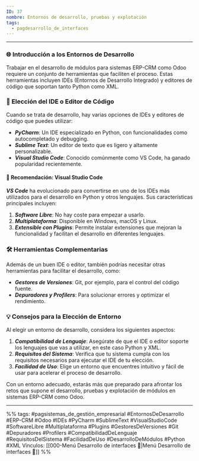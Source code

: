 ```yaml
---
ID: 37
nombre: Entornos de desarrollo, pruebas y explotación
tags:
  - pagdesarrollo_de_interfaces
---
```

___

### 🌐 Introducción a los Entornos de Desarrollo

Trabajar en el desarrollo de módulos para sistemas ERP-CRM como Odoo requiere un conjunto de herramientas que faciliten el proceso. Estas herramientas incluyen IDEs (Entornos de Desarrollo Integrado) y editores de código que soportan tanto Python como XML.

### 🎨 Elección del IDE o Editor de Código

Cuando se trata de desarrollo, hay varias opciones de IDEs y editores de código que puedes utilizar:

* ***PyCharm***: Un IDE especializado en Python, con funcionalidades como autocompletado y debugging.
* ***Sublime Text***: Un editor de texto que es ligero y altamente personalizable.
* ***Visual Studio Code***: Conocido comúnmente como VS Code, ha ganado popularidad recientemente.

#### 🌟 Recomendación: Visual Studio Code

***VS Code*** ha evolucionado para convertirse en uno de los IDEs más utilizados para el desarrollo en Python y otros lenguajes. Sus características principales incluyen:

1. ***Software Libre***: No hay coste para empezar a usarlo.
2. ***Multiplataforma***: Disponible en Windows, macOS y Linux.
3. ***Extensible con Plugins***: Permite instalar extensiones que mejoran la funcionalidad y facilitan el desarrollo en diferentes lenguajes.

### 🛠️ Herramientas Complementarias

Además de un buen IDE o editor, también podrías necesitar otras herramientas para facilitar el desarrollo, como:

* ***Gestores de Versiones***: Git, por ejemplo, para el control del código fuente.
* ***Depuradores y Profilers***: Para solucionar errores y optimizar el rendimiento.

### 💡 Consejos para la Elección de Entorno

Al elegir un entorno de desarrollo, considera los siguientes aspectos:

1. ***Compatibilidad de Lenguaje***: Asegúrate de que el IDE o editor soporte los lenguajes que vas a utilizar, en este caso Python y XML.
2. ***Requisitos del Sistema***: Verifica que tu sistema cumpla con los requisitos necesarios para ejecutar el IDE de tu elección.
3. ***Facilidad de Uso***: Elige un entorno que encuentres intuitivo y fácil de usar para acelerar el proceso de desarrollo.

Con un entorno adecuado, estarás más que preparado para afrontar los retos que supone el desarrollo, pruebas y explotación de módulos en sistemas ERP-CRM como Odoo.


___
%%
tags: #pagsistemas_de_gestión_empresarial #EntornosDeDesarrollo #ERP-CRM #Odoo #IDEs #PyCharm #SublimeText #VisualStudioCode #SoftwareLibre #Multiplataforma #Plugins #GestoresDeVersiones #Git #Depuradores #Profilers #CompatibilidadDeLenguaje #RequisitosDelSistema #FacilidadDeUso #DesarrolloDeMódulos #Python #XML
Vínculos: [[000-Menú Desarrollo de interfaces 📃|Menú Desarrollo de interfaces 📃]]
%%